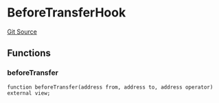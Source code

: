 # BeforeTransferHook
[Git Source](https://github.com/Level-Money/contracts/blob/8db01e6152f39f954577b5bcc8ca6a9c0b59a8cd/src/v1/vaults/base/BoringVault.sol)


## Functions
### beforeTransfer


```solidity
function beforeTransfer(address from, address to, address operator) external view;
```

